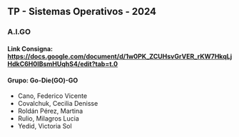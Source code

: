 ## TP - Sistemas Operativos - 2024
### A.l.GO
#### Link Consigna: https://docs.google.com/document/d/1w0PK_ZCUHsvGrVER_rKW7HkqLjHdkC6H0IBsmHUqhS4/edit?tab=t.0
#### Grupo: Go-Die(GO)-GO

- Cano, Federico Vicente
- Covalchuk, Cecilia Denisse 
- Roldán Pérez, Martina 
- Rulio, Milagros Lucia 
- Yedid, Victoria Sol 
